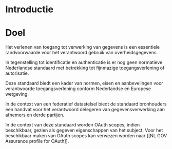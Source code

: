 # Introductie

# Doel

Het  verlenen van toegang tot verwerking van gegevens is een essentiele randvoorwaarde voor het verantwoord gebruik van overheidsgegevens.

In tegenstelling tot identificatie en authenticatie is er nog geen normatieve Nederlandse standaard met betrekking tot fijnmazige toegangsverlening of autorisatie. 

Deze standaard biedt een kader van normen, eisen en aanbevelingen voor verantwoorde toegangsverlening conform Nederlandse en Europese wetgeving.

In de context van een federatief datastelsel biedt de standaard bronhouders een handvat voor het verantwoord delegeren van gegevensverwerking aan afnemers en derde partijen.

<p class="note" title="Relatie tot autorisatie op basis van OAuth">
In de context van deze standaard worden OAuth scopes, indien beschikbaar, gezien als gegeven eigenschappen van het subject. Voor het beschikbaar maken van OAuth scopes kan verwezen worden naar [[NL GOV Assurance profile for OAuth]].  
</p>
